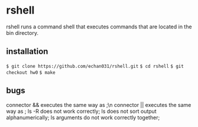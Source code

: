 # rshell
rshell runs a command shell that executes commands that are located in the bin directory.

## installation
`$ git clone https://github.com/echan031/rshell.git`
`$ cd rshell`
`$ git checkout hw0`
`$ make`

## bugs
connector && executes the same way as ;\n
connector || executes the same way as ;
ls -R does not work correctly;
ls does not sort output alphanumerically;
ls arguments do not work correctly together;
